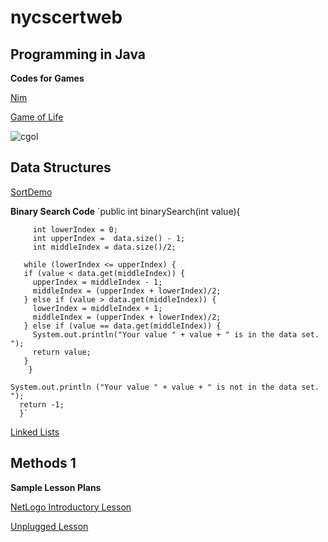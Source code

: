 # nycscertweb

## Programming in Java

**Codes for Games**

[Nim](https://github.com/hunter-teacher-cert/work_csci70900-mlaks23/blob/master/1/Nim.java)

[Game of Life](https://github.com/hunter-teacher-cert/work_csci70900-mlaks23/blob/master/3/Cgol.java)

![cgol](https://user-images.githubusercontent.com/84258308/126729807-4ee4f364-4d77-42d0-a5d1-d2bb62e11e78.jpg)




## Data Structures

[SortDemo](https://github.com/hunter-teacher-cert/work_csci70900-mlaks23/blob/master/ds/sort1/SortDemo.java)

**Binary Search Code**
`public int binarySearch(int value){

	     int lowerIndex = 0;
	     int upperIndex =  data.size() - 1;
	     int middleIndex = data.size()/2;

	   while (lowerIndex <= upperIndex) {
       if (value < data.get(middleIndex)) {
         upperIndex = middleIndex - 1;
         middleIndex = (upperIndex + lowerIndex)/2;
       } else if (value > data.get(middleIndex)) {
         lowerIndex = middleIndex + 1;
         middleIndex = (upperIndex + lowerIndex)/2;
       } else if (value == data.get(middleIndex)) {
         System.out.println("Your value " + value + " is in the data set. ");
         return value;
       }
	    }

    System.out.println ("Your value " + value + " is not in the data set. ");
	  return -1; 
      }`

[Linked Lists](https://github.com/hunter-teacher-cert/work_csci70900-mlaks23/blob/master/ds/lists/Llist.java)


## Methods 1

**Sample Lesson Plans**

[NetLogo Introductory Lesson](https://github.com/hunter-teacher-cert/work_csci70900-mlaks23/blob/master/meth1/05_netlogo.md)

[Unplugged Lesson](https://github.com/hunter-teacher-cert/work_csci70900-mlaks23/blob/master/meth1/06_unplugged.md)
